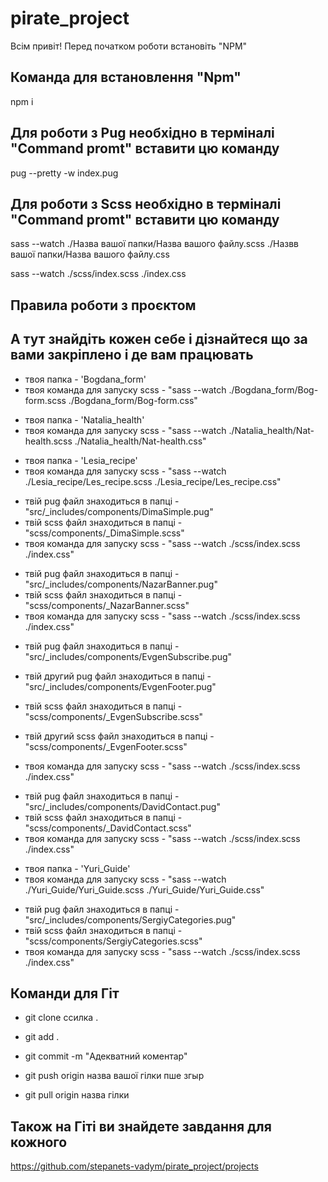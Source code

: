 # pirate_project

Всім привіт! Перед початком роботи вcтановіть "NPM"

## Команда для встановлення "Npm"

npm i

## Для роботи з Pug необхідно в терміналі "Command promt" вставити цю команду

pug --pretty -w index.pug

## Для роботи з Scss необхідно в терміналі "Command promt" вставити цю команду

  <!-- *Приклад -->

sass --watch ./Назва вашої папки/Назва вашого файлу.scss ./Назвв вашої папки/Назва вашого файлу.css

  <!-- *якраз саме цю команду порібно вписати в термінал тим хто працюэ з Pug -->

sass --watch ./scss/index.scss ./index.css

## Правила роботи з проєктом

  <!-- ? Забороняється змінювати глобальні налаштування -->
  <!-- ? Забороняється змінювати файли які не підписані вашими ініціалами -->
  <!-- ? Обов'язково використовувати ваші ініціали(або що хочете) перед назвою класу. Приклад Class = "vad-header__wrapper" -->
  <!-- ? Увашого Wrapper має бути ще один класс - 'container' -->
  <!-- ? Для тих хто працює з Scss ваші змінні додавати у файл "_variables.scss" -->
  <!-- ? Ваші зображення кидайте у папку "assets/img" і там створюєте свою папку -->
  <!-- ? Ваші "symbol-defs.svg" кидайте у папку "assets/svg" і там створюєте свою папку -->
  <!-- ? Усім необхідно бодай десь добавити "bootstrap" елемент -->
  <!-- ? Усім необхідно бодай десь добавити "simptip" -->

## А тут знайдіть кожен себе і дізнайтеся що за вами закріплено і де вам працювать

<!-- *Богдана  -->

- твоя папка - 'Bogdana_form'
- твоя команда для запуску scss - "sass --watch ./Bogdana_form/Bog-form.scss ./Bogdana_form/Bog-form.css"

<!-- *Наташа -->

- твоя папка - 'Natalia_health'
- твоя команда для запуску scss - "sass --watch ./Natalia_health/Nat-health.scss ./Natalia_health/Nat-health.css"

<!-- *Леся -->

- твоя папка - 'Lesia_recipe'
- твоя команда для запуску scss - "sass --watch ./Lesia_recipe/Les_recipe.scss ./Lesia_recipe/Les_recipe.css"

<!-- *Діма -->

- твій pug файл знаходиться в папці - "src/\_includes/components/DimaSimple.pug"
- твій scss файл знаходиться в папці - "scss/components/\_DimaSimple.scss"
- твоя команда для запуску scss - "sass --watch ./scss/index.scss ./index.css"

<!-- *Назар -->

- твій pug файл знаходиться в папці - "src/\_includes/components/NazarBanner.pug"
- твій scss файл знаходиться в папці - "scss/components/\_NazarBanner.scss"
- твоя команда для запуску scss - "sass --watch ./scss/index.scss ./index.css"

<!-- *Женя -->

- твій pug файл знаходиться в папці - "src/\_includes/components/EvgenSubscribe.pug"
- твій другий pug файл знаходиться в папці - "src/\_includes/components/EvgenFooter.pug"

- твій scss файл знаходиться в папці - "scss/components/\_EvgenSubscribe.scss"
- твій другий scss файл знаходиться в папці - "scss/components/\_EvgenFooter.scss"

- твоя команда для запуску scss - "sass --watch ./scss/index.scss ./index.css"
  <!-- !не забудь, що окрім футера у тебе і синя секція з верху футера -->

<!-- *Давид -->

- твій pug файл знаходиться в папці - "src/\_includes/components/DavidContact.pug"
- твій scss файл знаходиться в папці - "scss/components/\_DavidContact.scss"
- твоя команда для запуску scss - "sass --watch ./scss/index.scss ./index.css"

<!-- *Юрій -->

- твоя папка - 'Yuri_Guide'
- твоя команда для запуску scss - "sass --watch ./Yuri_Guide/Yuri_Guide.scss ./Yuri_Guide/Yuri_Guide.css"

<!-- *Сергій -->

- твій pug файл знаходиться в папці - "src/\_includes/components/SergiyCategories.pug"
- твій scss файл знаходиться в папці - "scss/components/SergiyCategories.scss"
- твоя команда для запуску scss - "sass --watch ./scss/index.scss ./index.css"

## Команди для Гіт

- git clone ссилка .

- git add .
- git commit -m "Адекватний коментар"
- git push origin назва вашої гілки
  пше згыр

- git pull origin назва гілки

## Також на Гіті ви знайдете завдання для кожного

https://github.com/stepanets-vadym/pirate_project/projects
